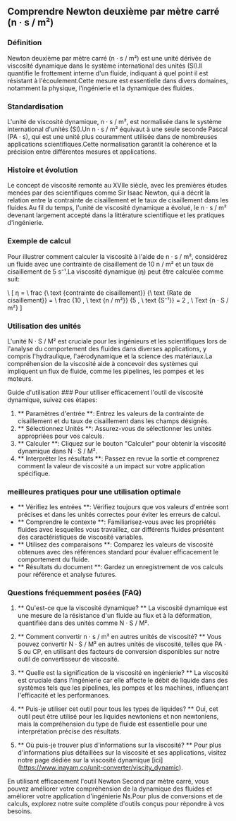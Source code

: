 ## Comprendre Newton deuxième par mètre carré (n · s / m²)

### Définition
Newton deuxième par mètre carré (n · s / m²) est une unité dérivée de viscosité dynamique dans le système international des unités (SI).Il quantifie le frottement interne d'un fluide, indiquant à quel point il est résistant à l'écoulement.Cette mesure est essentielle dans divers domaines, notamment la physique, l'ingénierie et la dynamique des fluides.

### Standardisation
L'unité de viscosité dynamique, n · s / m², est normalisée dans le système international d'unités (SI).Un n · s / m² équivaut à une seule seconde Pascal (PA · s), qui est une unité plus couramment utilisée dans de nombreuses applications scientifiques.Cette normalisation garantit la cohérence et la précision entre différentes mesures et applications.

### Histoire et évolution
Le concept de viscosité remonte au XVIIe siècle, avec les premières études menées par des scientifiques comme Sir Isaac Newton, qui a décrit la relation entre la contrainte de cisaillement et le taux de cisaillement dans les fluides.Au fil du temps, l'unité de viscosité dynamique a évolué, le n · s / m² devenant largement accepté dans la littérature scientifique et les pratiques d'ingénierie.

### Exemple de calcul
Pour illustrer comment calculer la viscosité à l'aide de n · s / m², considérez un fluide avec une contrainte de cisaillement de 10 n / m² et un taux de cisaillement de 5 s⁻¹.La viscosité dynamique (η) peut être calculée comme suit:

\ [
η = \ frac {\ text {contrainte de cisaillement}} {\ text {Rate de cisaillement}} = \ frac {10 \, \ text {n / m²}} {5 \, \ text {S⁻¹}} = 2 \, \ Text {n · S / m²}
\]

### Utilisation des unités
L'unité N · S / M² est cruciale pour les ingénieurs et les scientifiques lors de l'analyse du comportement des fluides dans diverses applications, y compris l'hydraulique, l'aérodynamique et la science des matériaux.La compréhension de la viscosité aide à concevoir des systèmes qui impliquent un flux de fluide, comme les pipelines, les pompes et les moteurs.

Guide d'utilisation ###
Pour utiliser efficacement l'outil de viscosité dynamique, suivez ces étapes:

1. ** Paramètres d'entrée **: Entrez les valeurs de la contrainte de cisaillement et du taux de cisaillement dans les champs désignés.
2. ** Sélectionnez Unités **: Assurez-vous de sélectionner les unités appropriées pour vos calculs.
3. ** Calculer **: Cliquez sur le bouton "Calculer" pour obtenir la viscosité dynamique dans N · S / M².
4. ** Interpréter les résultats **: Passez en revue la sortie et comprenez comment la valeur de viscosité a un impact sur votre application spécifique.

### meilleures pratiques pour une utilisation optimale
- ** Vérifiez les entrées **: Vérifiez toujours que vos valeurs d'entrée sont précises et dans les unités correctes pour éviter les erreurs de calcul.
- ** Comprendre le contexte **: Familiarisez-vous avec les propriétés fluides avec lesquelles vous travaillez, car différents fluides présentent des caractéristiques de viscosité variables.
- ** Utilisez des comparaisons **: Comparez les valeurs de viscosité obtenues avec des références standard pour évaluer efficacement le comportement du fluide.
- ** Résultats du document **: Gardez un enregistrement de vos calculs pour référence et analyse futures.

### Questions fréquemment posées (FAQ)

1. ** Qu'est-ce que la viscosité dynamique? **
La viscosité dynamique est une mesure de la résistance d'un fluide au flux et à la déformation, quantifiée dans des unités comme N · S / M².

2. ** Comment convertir n · s / m² en autres unités de viscosité? **
Vous pouvez convertir N · S / M² en autres unités de viscosité, telles que PA · S ou CP, en utilisant des facteurs de conversion disponibles sur notre outil de convertisseur de viscosité.

3. ** Quelle est la signification de la viscosité en ingénierie? **
La viscosité est cruciale dans l'ingénierie car elle affecte le débit de liquide dans des systèmes tels que les pipelines, les pompes et les machines, influençant l'efficacité et les performances.

4. ** Puis-je utiliser cet outil pour tous les types de liquides? **
Oui, cet outil peut être utilisé pour les liquides newtoniens et non newtoniens, mais la compréhension du type de fluide est essentielle pour une interprétation précise des résultats.

5. ** Où puis-je trouver plus d'informations sur la viscosité? **
Pour plus d'informations plus détaillées sur la viscosité et ses applications, visitez notre page dédiée sur la viscosité dynamique [ici] (https://www.inayam.co/unit-converter/viscity_dynamic).

En utilisant efficacement l'outil Newton Second par mètre carré, vous pouvez améliorer votre compréhension de la dynamique des fluides et améliorer votre application d'ingénierie Ns.Pour plus de conversions et de calculs, explorez notre suite complète d'outils conçus pour répondre à vos besoins.